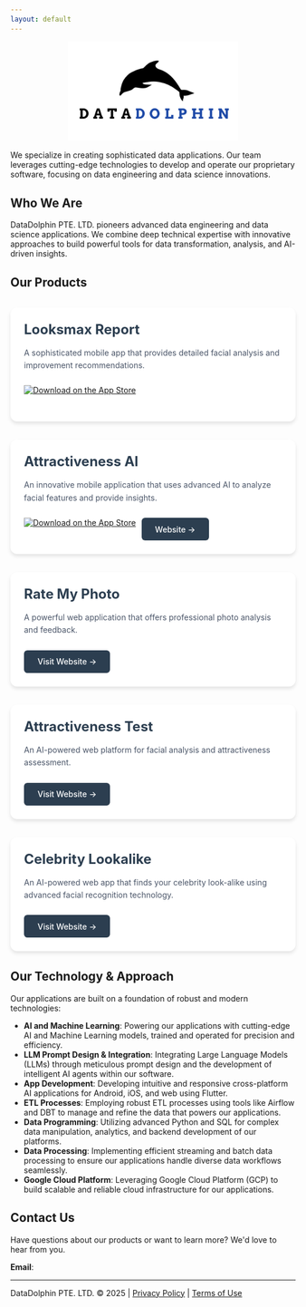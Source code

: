 ```yaml
---
layout: default
---
```


<p align="center">
  <img src="logo.png" style="max-width:300px"/>
</p>

We specialize in creating sophisticated data applications. Our team leverages cutting-edge technologies to develop and operate our proprietary software, focusing on data engineering and data science innovations.

## Who We Are

DataDolphin PTE. LTD. pioneers advanced data engineering and data science applications. We combine deep technical expertise with innovative approaches to build powerful tools for data transformation, analysis, and AI-driven insights.

## Our Products

<div class="projects-container">
  <div class="project-item">
    <div class="project-content">
      <h3>Looksmax Report</h3>
      <p>A sophisticated mobile app that provides detailed facial analysis and improvement recommendations.</p>
      <div class="project-links">
        <a href="https://apps.apple.com/app/looksmax-report/id6737451002" class="app-store-link">
          <img src="https://developer.apple.com/app-store/marketing/guidelines/images/badge-download-on-the-app-store.svg" alt="Download on the App Store" height="40">
        </a>
      </div>
    </div>
  </div>

  <div class="project-item">
    <div class="project-content">
      <h3>Attractiveness AI</h3>
      <p>An innovative mobile application that uses advanced AI to analyze facial features and provide insights.</p>
      <div class="project-links">
        <a href="https://apps.apple.com/us/app/attractiveness-ai/id6741153581" class="app-store-link">
          <img src="https://developer.apple.com/app-store/marketing/guidelines/images/badge-download-on-the-app-store.svg" alt="Download on the App Store" height="40">
        </a>
        <a href="https://attractivenessai.com/" class="website-link" style="margin-left: 10px;">Website →</a>
      </div>
    </div>
  </div>

  <div class="project-item">
    <div class="project-content">
      <h3>Rate My Photo</h3>
      <p>A powerful web application that offers professional photo analysis and feedback.</p>
      <div class="project-links">
        <a href="https://rate-my-photo.com/" class="website-link">Visit Website →</a>
      </div>
    </div>
  </div>

  <div class="project-item">
    <div class="project-content">
      <h3>Attractiveness Test</h3>
      <p>An AI-powered web platform for facial analysis and attractiveness assessment.</p>
      <div class="project-links">
        <a href="https://attractivenesstest.com/" class="website-link">Visit Website →</a>
      </div>
    </div>
  </div>

  <div class="project-item">
    <div class="project-content">
      <h3>Celebrity Lookalike</h3>
      <p>An AI-powered web app that finds your celebrity look-alike using advanced facial recognition technology.</p>
      <div class="project-links">
        <a href="https://mycelebritylookalike.com/" class="website-link">Visit Website →</a>
      </div>
    </div>
  </div>
</div>

## Our Technology & Approach

Our applications are built on a foundation of robust and modern technologies:

- **AI and Machine Learning**: Powering our applications with cutting-edge AI and Machine Learning models, trained and operated for precision and efficiency.
- **LLM Prompt Design & Integration**: Integrating Large Language Models (LLMs) through meticulous prompt design and the development of intelligent AI agents within our software.
- **App Development**: Developing intuitive and responsive cross-platform AI applications for Android, iOS, and web using Flutter.
- **ETL Processes**: Employing robust ETL processes using tools like Airflow and DBT to manage and refine the data that powers our applications.
- **Data Programming**: Utilizing advanced Python and SQL for complex data manipulation, analytics, and backend development of our platforms.
- **Data Processing**: Implementing efficient streaming and batch data processing to ensure our applications handle diverse data workflows seamlessly.
- **Google Cloud Platform**: Leveraging Google Cloud Platform (GCP) to build scalable and reliable cloud infrastructure for our applications.

<style>
.projects-container {
  display: grid;
  grid-template-columns: repeat(auto-fit, minmax(300px, 1fr));
  gap: 2rem;
  margin: 2rem 0;
}

.project-item {
  background: #ffffff;
  border-radius: 12px;
  box-shadow: 0 4px 6px rgba(0, 0, 0, 0.1);
  transition: transform 0.3s ease, box-shadow 0.3s ease;
  overflow: hidden;
}

.project-item:hover {
  transform: translateY(-5px);
  box-shadow: 0 8px 12px rgba(0, 0, 0, 0.15);
}

.project-content {
  padding: 1.5rem;
}

.project-content h3 {
  color: #2c3e50;
  margin: 0 0 1rem 0;
  font-size: 1.5rem;
}

.project-content p {
  color: #4a5568;
  margin: 0 0 1.5rem 0;
  line-height: 1.6;
}

.project-links {
  margin-top: 1rem;
  display: flex;
  align-items: center;
}

.app-store-link {
  display: inline-flex;
  align-items: center;
  transition: opacity 0.3s ease;
}

.app-store-link:hover {
  opacity: 0.8;
}

.website-link {
  display: inline-flex;
  align-items: center;
  padding: 0.75rem 1.5rem;
  background: #2c3e50;
  color: white;
  text-decoration: none;
  border-radius: 6px;
  font-weight: 500;
  transition: background-color 0.3s ease;
  height: 40px;
  box-sizing: border-box;
}

.website-link:hover {
  background: #34495e;
}
</style>

## Contact Us

Have questions about our products or want to learn more? We'd love to hear from you.

**Email**: <span id="email"></span>

<script>
  // Obfuscate the email address parts
  var part1 = "info";
  var part2 = "datadolphin";
  var part3 = "net";
  
  // Construct the email address
  var email = part1 + "@" + part2 + "." + part3;
  
  // Create a clickable email link with proper mailto: protocol
  document.getElementById("email").innerHTML = '<a href="mailto:' + email + '">' + email + '</a>';
</script>


---


<div class="footer">
  DataDolphin PTE. LTD. © 2025 | <a href="/privacy-policy">Privacy Policy</a> |  <a href="/terms-of-use">Terms of Use</a>
</div>